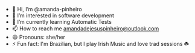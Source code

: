 - 👋 Hi, I’m @amanda-pinheiro
- 👀 I’m interested in software development
- 🌱 I’m currently learning Automatic Tests
- 📫 How to reach me amandadejesuspinheiro@outlook.com
- 😄 Pronouns: she/her
- ⚡ Fun fact: I'm Brazilian, but I play Irish Music and love trad sessions ☘️

<!---
amanda-pinheiro/amanda-pinheiro is a ✨ special ✨ repository because its `README.md` (this file) appears on your GitHub profile.
You can click the Preview link to take a look at your changes.
--->
